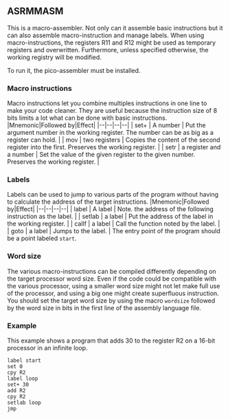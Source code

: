 ## ASRMMASM
This is a macro-assembler. Not only can it assemble basic instructions but it can also assemble macro-instruction and manage labels. When using macro-instructions, the registers R11 and R12 might be used as temporary registers and overwritten. Furthermore, unless specified otherwise, the working registry will be modified.

To run it, the pico-assembler must be installed. 

### Macro instructions
Macro instructions let you combine multiples instructions in one line to make your code cleaner. They are useful because the instruction size of 8 bits limits a lot what can be done with basic instructions. 
|Mnemonic|Followed by|Effect|
|--|--|--|--|
| set+ | A number | Put the argument number in the working register. The number can be as big as a register can hold. |
| mov | two registers | Copies the content of the second register into the first. Preserves the working register. |
| setr | a register and a number | Set the value of the given register to the given number. Preserves the working register. |

### Labels
Labels can be used to jump to various parts of the program without having to calculate the address of the target instructions.
|Mnemonic|Followed by|Effect|
|--|--|--|--|
| label | A label | Note. the address of the following instruction as the label. |
| setlab | a label | Put the address of the label in the working register. |
| callf | a label | Call the function noted by the label. |
| goto | a label | Jumps to the label. |
The entry point of the program should be a point labeled `start`.

### Word size
The various macro-instructions can be compiled differently depending on the target processor word size. Even if the code could be compatible with the various processor, using a smaller word size might not let make full use of the processor, and using a big one might create superfluous instruction. You should set the target word size by using the macro `wordsize` followed by the word size in bits in the first line of the assembly language file.

### Example
This example shows a program that adds 30 to the register R2 on a 16-bit processor in an infinite loop.
```
label start
set 0
cpy R2
label loop
set+ 30
add R2
cpy R2
setlab loop
jmp
```

